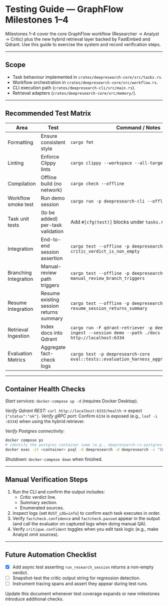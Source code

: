 # Testing Guide — GraphFlow Milestones 1–4

Milestones 1–4 cover the core GraphFlow workflow (Researcher → Analyst → Critic) plus the new hybrid retrieval layer backed by FastEmbed and Qdrant. Use this guide to exercise the system and record verification steps.

---

## Scope
- Task behaviour implemented in `crates/deepresearch-core/src/tasks.rs`.
- Workflow orchestration in `crates/deepresearch-core/src/workflow.rs`.
- CLI execution path (`crates/deepresearch-cli/src/main.rs`).
- Retrieval adapters (`crates/deepresearch-core/src/memory/`).

---

## Recommended Test Matrix

| Area | Test | Command / Notes |
|------|------|-----------------|
| Formatting | Ensure consistent style | `cargo fmt` |
| Linting | Enforce Clippy lints | `cargo clippy --workspace --all-targets -- -D warnings` |
| Compilation | Offline build (no network) | `cargo check --offline` |
| Workflow smoke test | Run demo session | `cargo run -p deepresearch-cli --offline` |
| Task unit tests | (to be added) per-task validation | Add `#[cfg(test)]` blocks under `tasks.rs` |
| Integration | End-to-end session assertion | `cargo test --offline -p deepresearch-core critic_verdict_is_non_empty` |
| Branching Integration | Manual-review path triggers | `cargo test --offline -p deepresearch-core manual_review_branch_triggers` |
| Resume Integration | Resume existing session returns summary | `cargo test --offline -p deepresearch-core resume_session_returns_summary` |
| Retrieval Ingestion | Index docs into Qdrant | `cargo run -F qdrant-retriever -p deepresearch-cli ingest --session demo --path ./docs --qdrant-url http://localhost:6334` |
| Evaluation Metrics | Aggregate fact-check logs | `cargo test -p deepresearch-core eval::tests::evaluation_harness_aggregates_confidence` |

---

## Container Health Checks

*Start services:* `docker-compose up -d` (requires Docker Desktop).

*Verify Qdrant REST:* `curl http://localhost:6333/health` → expect `{"status":"ok"}`.
*Verify gRPC port:* Confirm `6334` is exposed (e.g., `lsof -i :6334`) when using the hybrid retriever.

*Verify Postgres connectivity:*
```bash
docker compose ps
# identify the postgres container name (e.g., deepresearch-rs-postgres-1)
docker exec -it <container> psql -U deepresearch -d deepresearch -c "SELECT 1;"
```

*Shutdown:* `docker-compose down` when finished.

---

## Manual Verification Steps
1. Run the CLI and confirm the output includes:
   - Critic verdict line.
   - Summary section.
   - Enumerated sources.
2. Inspect logs (set `RUST_LOG=info`) to confirm each task executes in order.
3. Verify `factcheck.confidence` and `factcheck.passed` appear in the output (and call the evaluator on captured logs when doing manual QA).
4. Verify `critique.confident` toggles when you edit task logic (e.g., make Analyst omit sources).

---

## Future Automation Checklist
- [x] Add async test asserting `run_research_session` returns a non-empty verdict.
- [ ] Snapshot-test the critic output string for regression detection.
- [ ] Instrument tracing spans and assert they appear during test runs.

Update this document whenever test coverage expands or new milestones introduce additional checks.
